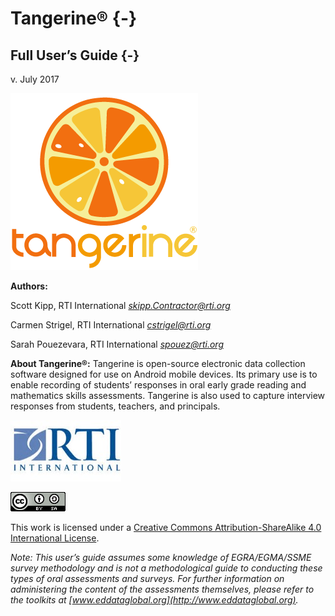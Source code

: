 # **Tangerine®** {-}

## Full User’s Guide {-}

 v\. July 2017

![](.//media/image1.png)&nbsp;

**Authors:**

Scott Kipp, RTI International
*[skipp.Contractor@rti.org](mailto:%20skipp.Contractor@rti.org)*

Carmen Strigel, RTI International
*[cstrigel@rti.org](mailto:cstrigel@rti.org)*

Sarah Pouezevara, RTI International
*[spouez@rti.org](mailto:spouez@rti.org)*

**About Tangerine®:**
Tangerine is open-source electronic data collection software designed for use on Android mobile devices. Its primary use is to enable recording of students’ responses in oral early grade reading and mathematics skills assessments. Tangerine is also used to capture interview responses from students, teachers, and principals.

![](.//media/image2.jpeg)&nbsp;

![](.//media/image3.png)&nbsp;

This work is licensed under a [Creative Commons Attribution-ShareAlike 4.0 International License](http://creativecommons.org/licenses/by-sa/4.0/). 

*Note: This user’s guide assumes some knowledge of EGRA/EGMA/SSME survey methodology and is not a methodological guide to conducting these types of oral assessments and surveys. For further information on administering the content of the assessments themselves, please refer to the toolkits at [www.eddataglobal.org](http://www.eddataglobal.org).*